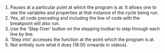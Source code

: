 1. Pauses at a particular point at which the program is at. It allows one to see the variables and properties at that instance of the cycle being run.
2. Yes, all code preceding and including the line of code with the breakpoint will also run.
3. Use the 'Step Over' button on the stepping toolbar to step through each line by line.
4. 'Step into' accesses the function at the point which the program is at.
5. Not entirely sure what it does (18:00 onwards in videos).
